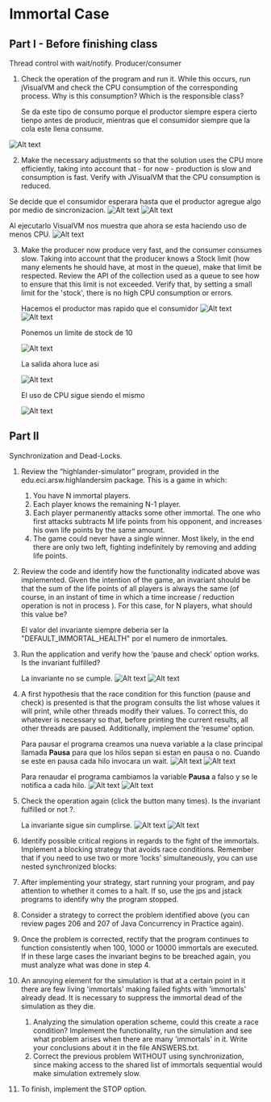 # Immortal Case

## Part I - Before finishing class
Thread control with wait/notify. Producer/consumer
1.	Check the operation of the program and run it. While this occurs, run jVisualVM and check the CPU consumption of the corresponding process. Why is this consumption? Which is the responsible class? 
	
	Se da este tipo de consumo porque el productor siempre espera cierto tienpo antes de producir, mientras que el consumidor siempre que la cola este llena consume.
	
![Alt text](img/1.1.PNG)

2.	Make the necessary adjustments so that the solution uses the CPU more efficiently, taking into account that - for now - production is slow and consumption is fast. Verify with JVisualVM that the CPU consumption is reduced. 

Se decide que el consumidor esperara hasta que el productor agregue algo por medio de sincronizacion. 
![Alt text](img/1.2.2.PNG)
![Alt text](img/1.2.3.PNG)

Al ejecutarlo VisualVM nos muestra que ahora se esta haciendo uso de menos CPU.
![Alt text](img/1.2.1.PNG)

3.	Make the producer now produce very fast, and the consumer consumes slow. Taking into account that the producer knows a Stock limit (how many elements he should have, at most in the queue), make that limit be respected. Review the API of the collection used as a queue to see how to ensure that this limit is not exceeded. Verify that, by setting a small limit for the 'stock', there is no high CPU consumption or errors.
	
	Hacemos el productor mas rapido que el consumidor
	![Alt text](img/1.3.1.PNG)
	![Alt text](img/1.3.2.PNG)
	
	Ponemos un limite de stock de 10
	
	![Alt text](img/1.3.3.PNG)
	
	La salida ahora luce asi
	
	![Alt text](img/1.3.4.PNG)
	
	
	El uso de CPU sigue siendo el mismo
	
	![Alt text](img/1.3.5.PNG)


## Part II
Synchronization and Dead-Locks.

1.	Review the “highlander-simulator” program, provided in the edu.eci.arsw.highlandersim package. This is a game in which:
	1.	You have N immortal players. 
	2.	Each player knows the remaining N-1 player.
	3.	Each player permanently attacks some other immortal. The one who first attacks subtracts M life points from his opponent, and increases his own life points by the same amount. 
	4.	The game could never have a single winner. Most likely, in the end there are only two left, fighting indefinitely by removing and adding life points. 
2.	Review the code and identify how the functionality indicated above was implemented. Given the intention of the game, an invariant should be that the sum of the life points of all players is always the same (of course, in an instant of time in which a time increase / reduction operation is not in process ). For this case, for N players, what should this value be?

	El valor del invariante siempre deberia ser la "DEFAULT_IMMORTAL_HEALTH" por el numero de inmortales.

3.	Run the application and verify how the ‘pause and check’ option works. Is the invariant fulfilled?

	La invariante no se cumple.
	![Alt text](img/3.1.PNG)
	![Alt text](img/3.2.PNG)
	
4.	A first hypothesis that the race condition for this function (pause and check) is presented is that the program consults the list whose values ​​it will print, while other threads modify their values. To correct this, do whatever is necessary so that, before printing the current results, all other threads are paused. Additionally, implement the ‘resume’ option.

	Para pausar el programa creamos una nueva variable a la clase principal llamada **Pausa** para que los hilos sepan si estan en pausa o no. Cuando se este en pausa cada hilo invocara un wait.
	![Alt text](img/4.1.PNG)
	![Alt text](img/4.2.PNG)

	Para renaudar el programa cambiamos la variable **Pausa** a falso y se le notifica a cada hilo.
	![Alt text](img/4.3.PNG)
	![Alt text](img/4.4.PNG)

5.	Check the operation again (click the button many times). Is the invariant fulfilled or not ?.

	La invariante sigue sin cumplirse.
	![Alt text](img/5.1.PNG)
	![Alt text](img/5.2.PNG)
	

6.	Identify possible critical regions in regards to the fight of the immortals. Implement a blocking strategy that avoids race conditions. Remember that if you need to use two or more ‘locks’ simultaneously, you can use nested synchronized blocks:
7.	After implementing your strategy, start running your program, and pay attention to whether it comes to a halt. If so, use the jps and jstack programs to identify why the program stopped.
8.	Consider a strategy to correct the problem identified above (you can review pages 206 and 207 of Java Concurrency in Practice again).
9.	Once the problem is corrected, rectify that the program continues to function consistently when 100, 1000 or 10000 immortals are executed. If in these large cases the invariant begins to be breached again, you must analyze what was done in step 4.
10.	An annoying element for the simulation is that at a certain point in it there are few living 'immortals' making failed fights with 'immortals' already dead. It is necessary to suppress the immortal dead of the simulation as they die. 
	1.	Analyzing the simulation operation scheme, could this create a race condition? Implement the functionality, run the simulation and see what problem arises when there are many 'immortals' in it. Write your conclusions about it in the file ANSWERS.txt. 
	2.	Correct the previous problem WITHOUT using synchronization, since making access to the shared list of immortals sequential would make simulation extremely slow. 
11.	To finish, implement the STOP option.